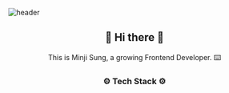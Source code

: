 ![header](https://capsule-render.vercel.app/api?type=waving&color=ffb6c1&height=300&section=header&text=MinjiSung_Chloe&fontSize=90)

<h2 align="center">👐 Hi there 👐</h2>
<p align="center">This is Minji Sung, a growing Frontend Developer. ⌨️</p>
<h3 align="center">⚙️ Tech Stack ⚙️</h3>


